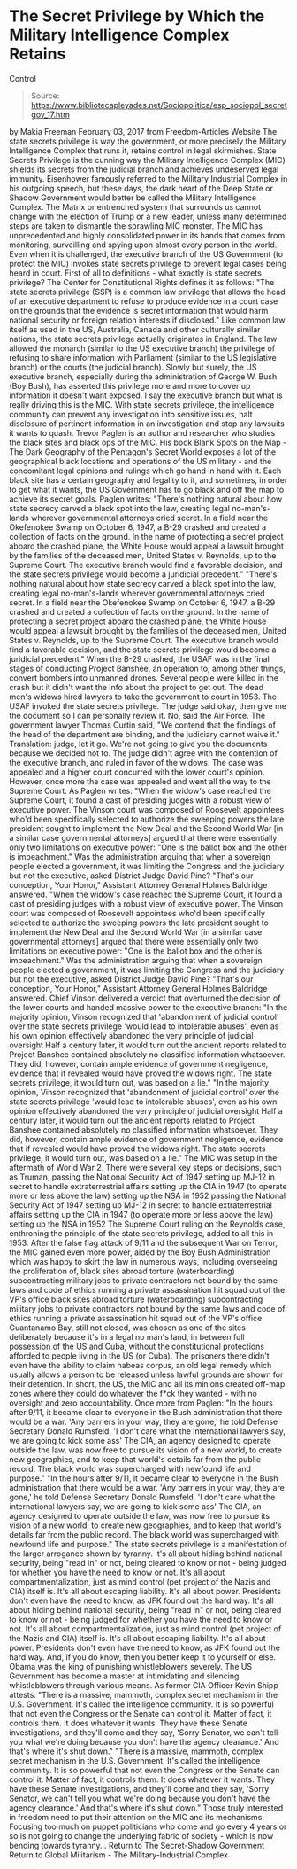 # The Secret Privilege by Which the Military Intelligence Complex Retains 
Control

> Source: https://www.bibliotecapleyades.net/Sociopolitica/esp_sociopol_secretgov_17.htm

by Makia Freeman February 03, 2017
from Freedom-Articles Website
The state secrets privilege is way the government,
or more precisely the Military Intelligence Complex that runs it,
retains control in legal skirmishes.
State Secrets Privilege is the cunning way the Military Intelligence Complex (MIC) shields its secrets from the judicial branch and achieves undeserved legal immunity.
Eisenhower famously referred to the Military Industrial Complex in his outgoing speech, but these days, the dark heart of the Deep State or Shadow Government would better be called the Military Intelligence Complex.
The Matrix or entrenched system that surrounds us cannot change with the election of Trump or a new leader, unless many determined steps are taken to dismantle the sprawling MIC monster.
The MIC has unprecedented and highly consolidated power in its hands that comes from monitoring, surveilling and spying upon almost every person in the world.
Even when it is challenged, the executive branch of the US Government (to protect the MIC) invokes state secrets privilege to prevent legal cases being heard in court.
First of all to definitions - what exactly is state secrets privilege?
The Center for Constitutional Rights defines it as follows:
"The state secrets privilege (SSP) is a common law privilege that allows the head of an executive department to refuse to produce evidence in a court case on the grounds that the evidence is secret information that would harm national security or foreign relation interests if disclosed."
Like common law itself as used in the US, Australia, Canada and other culturally similar nations, the state secrets privilege actually originates in England.
The law allowed the monarch (similar to the US executive branch) the privilege of refusing to share information with Parliament (similar to the US legislative branch) or the courts (the judicial branch).
Slowly but surely, the US executive branch, especially during the administration of George W. Bush (Boy Bush), has asserted this privilege more and more to cover up information it doesn't want exposed.
I say the executive branch but what is really driving this is the MIC.
With state secrets privilege, the intelligence community can prevent any investigation into sensitive issues, halt disclosure of pertinent information in an investigation and stop any lawsuits it wants to quash.
Trevor Paglen is an author and researcher who studies the black sites and black ops of the MIC.
His book Blank Spots on the Map - The Dark Geography of the Pentagon's Secret World exposes a lot of the geographical black locations and operations of the US military - and the concomitant legal opinions and rulings which go hand in hand with it.
Each black site has a certain geography and legality to it, and sometimes, in order to get what it wants, the US Government has to go black and off the map to achieve its secret goals.
Paglen writes:
"There's nothing natural about how state secrecy carved a black spot into the law, creating legal no-man's-lands wherever governmental attorneys cried secret. In a field near the Okefenokee Swamp on October 6, 1947, a B-29 crashed and created a collection of facts on the ground. In the name of protecting a secret project aboard the crashed plane, the White House would appeal a lawsuit brought by the families of the deceased men, United States v. Reynolds, up to the Supreme Court. The executive branch would find a favorable decision, and the state secrets privilege would become a juridicial precedent."
"There's nothing natural about how state secrecy carved a black spot into the law, creating legal no-man's-lands wherever governmental attorneys cried secret.
In a field near the Okefenokee Swamp on October 6, 1947, a B-29 crashed and created a collection of facts on the ground.
In the name of protecting a secret project aboard the crashed plane, the White House would appeal a lawsuit brought by the families of the deceased men, United States v. Reynolds, up to the Supreme Court.
The executive branch would find a favorable decision, and the state secrets privilege would become a juridicial precedent."
When the B-29 crashed, the USAF was in the final stages of conducting Project Banshee, an operation to, among other things, convert bombers into unmanned drones.
Several people were killed in the crash but it didn't want the info about the project to get out.
The dead men's widows hired lawyers to take the government to court in 1953. The USAF invoked the state secrets privilege. The judge said okay, then give me the document so I can personally review it. No, said the Air Force.
The government lawyer Thomas Curtin said,
"We contend that the findings of the head of the department are binding, and the judiciary cannot waive it."
Translation:
judge, let it go. We're not going to give you the documents because we decided not to.
The judge didn't agree with the contention of the executive branch, and ruled in favor of the widows.
The case was appealed and a higher court concurred with the lower court's opinion. However, once more the case was appealed and went all the way to the Supreme Court.
As Paglen writes:
"When the widow's case reached the Supreme Court, it found a cast of presiding judges with a robust view of executive power. The Vinson court was composed of Roosevelt appointees who'd been specifically selected to authorize the sweeping powers the late president sought to implement the New Deal and the Second World War [in a similar case governmental attorneys] argued that there were essentially only two limitations on executive power: "One is the ballot box and the other is impeachment." Was the administration arguing that when a sovereign people elected a government, it was limiting the Congress and the judiciary but not the executive, asked District Judge David Pine? "That's our conception, Your Honor," Assistant Attorney General Holmes Baldridge answered.
"When the widow's case reached the Supreme Court, it found a cast of presiding judges with a robust view of executive power.
The Vinson court was composed of Roosevelt appointees who'd been specifically selected to authorize the sweeping powers the late president sought to implement the New Deal and the Second World War [in a similar case governmental attorneys] argued that there were essentially only two limitations on executive power:
"One is the ballot box and the other is impeachment."
Was the administration arguing that when a sovereign people elected a government, it was limiting the Congress and the judiciary but not the executive, asked District Judge David Pine?
"That's our conception, Your Honor," Assistant Attorney General Holmes Baldridge answered.
Chief Vinson delivered a verdict that overturned the decision of the lower courts and handed massive power to the executive branch:
"In the majority opinion, Vinson recognized that 'abandonment of judicial control' over the state secrets privilege 'would lead to intolerable abuses', even as his own opinion effectively abandoned the very principle of judicial oversight Half a century later, it would turn out the ancient reports related to Project Banshee contained absolutely no classified information whatsoever. They did, however, contain ample evidence of government negligence, evidence that if revealed would have proved the widows right. The state secrets privilege, it would turn out, was based on a lie."
"In the majority opinion, Vinson recognized that 'abandonment of judicial control' over the state secrets privilege 'would lead to intolerable abuses', even as his own opinion effectively abandoned the very principle of judicial oversight
Half a century later, it would turn out the ancient reports related to Project Banshee contained absolutely no classified information whatsoever.
They did, however, contain ample evidence of government negligence, evidence that if revealed would have proved the widows right.
The state secrets privilege, it would turn out, was based on a lie."
The MIC was setup in the aftermath of World War 2.
There were several key steps or decisions, such as Truman,
passing the National Security Act of 1947 setting up MJ-12 in secret to handle extraterrestrial affairs setting up the CIA in 1947 (to operate more or less above the law) setting up the NSA in 1952
passing the National Security Act of 1947
setting up MJ-12 in secret to handle extraterrestrial affairs
setting up the CIA in 1947 (to operate more or less above the law)
setting up the NSA in 1952
The Supreme Court ruling on the Reynolds case, enthroning the principle of the state secrets privilege, added to all this in 1953.
After the false flag attack of 9/11 and the subsequent War on Terror, the MIC gained even more power, aided by the Boy Bush Administration which was happy to skirt the law in numerous ways, including overseeing the proliferation of,
black sites abroad torture (waterboarding) subcontracting military jobs to private contractors not bound by the same laws and code of ethics running a private assassination hit squad out of the VP's office
black sites abroad
torture (waterboarding)
subcontracting military jobs to private contractors not bound by the same laws and code of ethics
running a private assassination hit squad out of the VP's office
Guantanamo Bay, still not closed, was chosen as one of the sites deliberately because it's in a legal no man's land, in between full possession of the US and Cuba, without the constitutional protections afforded to people living in the US (or Cuba).
The prisoners there didn't even have the ability to claim habeas corpus, an old legal remedy which usually allows a person to be released unless lawful grounds are shown for their detention.
In short, the US, the MIC and all its minions created off-map zones where they could do whatever the f*ck they wanted - with no oversight and zero accountability.
Once more from Paglen:
"In the hours after 9/11, it became clear to everyone in the Bush administration that there would be a war. 'Any barriers in your way, they are gone,' he told Defense Secretary Donald Rumsfeld. 'I don't care what the international lawyers say, we are going to kick some ass' The CIA, an agency designed to operate outside the law, was now free to pursue its vision of a new world, to create new geographies, and to keep that world's details far from the public record. The black world was supercharged with newfound life and purpose."
"In the hours after 9/11, it became clear to everyone in the Bush administration that there would be a war.
'Any barriers in your way, they are gone,' he told Defense Secretary Donald Rumsfeld. 'I don't care what the international lawyers say, we are going to kick some ass'
The CIA, an agency designed to operate outside the law, was now free to pursue its vision of a new world, to create new geographies, and to keep that world's details far from the public record.
The black world was supercharged with newfound life and purpose."
The state secrets privilege is a manifestation of the larger arrogance shown by tyranny.
It's all about hiding behind national security, being "read in" or not, being cleared to know or not - being judged for whether you have the need to know or not. It's all about compartmentalization, just as mind control (pet project of the Nazis and CIA) itself is. It's all about escaping liability. It's all about power. Presidents don't even have the need to know, as JFK found out the hard way.
It's all about hiding behind national security, being "read in" or not, being cleared to know or not - being judged for whether you have the need to know or not.
It's all about compartmentalization, just as mind control (pet project of the Nazis and CIA) itself is.
It's all about escaping liability. It's all about power. Presidents don't even have the need to know, as JFK found out the hard way.
And, if you do know, then you better keep it to yourself or else.
Obama was the king of punishing whistleblowers severely. The US Government has become a master at intimidating and silencing whistleblowers through various means.
As former CIA Officer Kevin Shipp attests:
"There is a massive, mammoth, complex secret mechanism in the U.S. Government. It's called the intelligence community. It is so powerful that not even the Congress or the Senate can control it. Matter of fact, it controls them. It does whatever it wants. They have these Senate investigations, and they'll come and they say, 'Sorry Senator, we can't tell you what we're doing because you don't have the agency clearance.' And that's where it's shut down."
"There is a massive, mammoth, complex secret mechanism in the U.S. Government.
It's called the intelligence community. It is so powerful that not even the Congress or the Senate can control it. Matter of fact, it controls them. It does whatever it wants.
They have these Senate investigations, and they'll come and they say,
'Sorry Senator, we can't tell you what we're doing because you don't have the agency clearance.'
And that's where it's shut down."
Those truly interested in freedom need to put their attention on the MIC and its mechanisms.
Focusing too much on puppet politicians who come and go every 4 years or so is not going to change the underlying fabric of society - which is now bending towards tyranny...
Return to The Secret-Shadow Government
Return to Global Militarism - The Military-Industrial Complex
